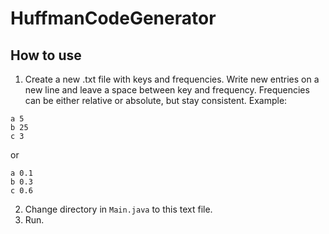# HuffmanCodeGenerator

## How to use

1. Create a new .txt file with keys and frequencies. Write new entries on a new line and leave a space between key and frequency. Frequencies can be either relative or absolute, but stay consistent. Example:

```
a 5
b 25
c 3
```
or
```
a 0.1
b 0.3
c 0.6
```

2. Change directory in `Main.java` to this text file.
3. Run.
